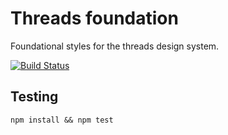 # Threads foundation
Foundational styles for the threads design system.

[![Build Status](https://travis-ci.org/dfmcphee/threads-foundation.svg?branch=master)](https://travis-ci.org/dfmcphee/threads-foundation)

## Testing
`npm install && npm test`
